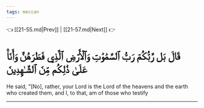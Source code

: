 ```yaml
---
tags: meccan
---
```


👈 [[21-55.md|Prev]] | [[21-57.md|Next]] 👉

# قَالَ بَل رَّبُّكُمۡ رَبُّ ٱلسَّمَٰوَٰتِ وَٱلۡأَرۡضِ ٱلَّذِي فَطَرَهُنَّ وَأَنَا۠ عَلَىٰ ذَٰلِكُم مِّنَ ٱلشَّـٰهِدِينَ

He said, "[No], rather, your Lord is the Lord of the heavens and the earth who created them, and I, to that, am of those who testify

---

